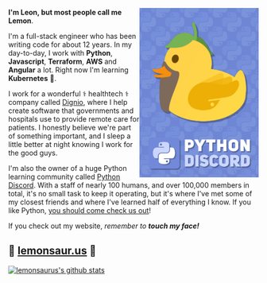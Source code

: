 <a href="https://pythondiscord.com"><img width="240" align="right" src="https://github.com/lemonsaurus/lemonsaurus/blob/main/ducky.png?raw=true"></a>

**I'm Leon, but most people call me Lemon**.

I'm a full-stack engineer who has been writing code for about 12 years. In my day-to-day, I work with **Python**, **Javascript**, **Terraform**, **AWS** and **Angular** a lot. Right now I'm learning **Kubernetes** 🧊.

I work for a wonderful ⚕️ healthtech ⚕️ company called [Dignio](https://dignio.com), where I help create software that governments and hospitals use to provide remote care for patients. I honestly believe we're part of something important, and I sleep a little better at night knowing I work for the good guys.

I'm also the owner of a huge Python learning community called [Python Discord](https://pythondiscord.com). With a staff of nearly 100 humans, and over 100,000 members in total, it's no small task to keep it operating, but it's where I've met some of my closest friends and where I've learned half of everything I know. If you like Python, [you should come check us out](https://discord.gg/python)!

If you check out my website, _remember to **touch my face!**_

## :lemon: **[lemonsaur.us](https://lemonsaur.us)** :lemon:

[![lemonsaurus's github stats](https://github-readme-stats.vercel.app/api?username=lemonsaurus&show_icon=true)](https://github.com/anuraghazra/github-readme-stats)
